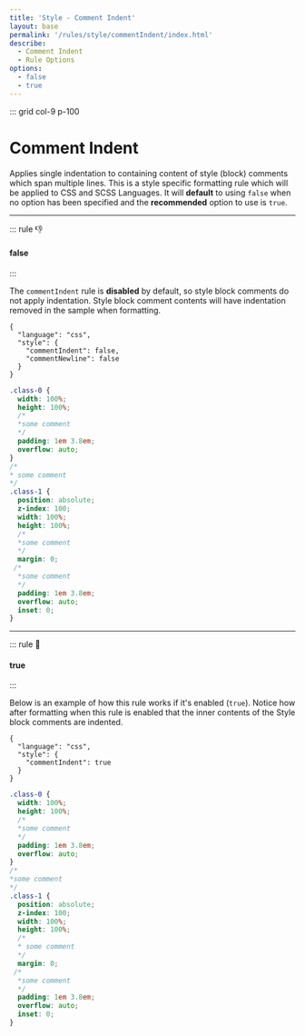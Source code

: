 ```yaml
---
title: 'Style - Comment Indent'
layout: base
permalink: '/rules/style/commentIndent/index.html'
describe:
  - Comment Indent
  - Rule Options
options:
  - false
  - true
---
```


::: grid col-9 p-100

# Comment Indent

Applies single indentation to containing content of style (block) comments which span multiple lines. This is a style specific formatting rule which will be applied to CSS and SCSS Languages. It will **default** to using `false` when no option has been specified and the **recommended** option to use is `true`.

---

::: rule 👎

#### false

:::

The `commentIndent` rule is **disabled** by default, so style block comments do not apply indentation. Style block comment contents will have indentation removed in the sample when formatting.

<!-- RULES ARE REQUIRED -->

```json:rules
{
  "language": "css",
  "style": {
    "commentIndent": false,
    "commentNewline": false
  }
}
```

<!-- prettier-ignore -->
```css
.class-0 {
  width: 100%;
  height: 100%;
  /*
  *some comment
  */
  padding: 1em 3.8em;
  overflow: auto;
}
/*
* some comment
*/
.class-1 {
  position: absolute;
  z-index: 100;
  width: 100%;
  height: 100%;
  /*
  *some comment
  */
  margin: 0;
 /*
  *some comment
  */
  padding: 1em 3.8em;
  overflow: auto;
  inset: 0;
}
```

---

::: rule 🙌

#### true

:::

Below is an example of how this rule works if it's enabled (`true`). Notice how after formatting when this rule is enabled that the inner contents of the Style block comments are indented.

```json:rules
{
  "language": "css",
  "style": {
    "commentIndent": true
  }
}
```

<!-- prettier-ignore -->
```css
.class-0 {
  width: 100%;
  height: 100%;
  /*
  *some comment
  */
  padding: 1em 3.8em;
  overflow: auto;
}
/*
*some comment
*/
.class-1 {
  position: absolute;
  z-index: 100;
  width: 100%;
  height: 100%;
  /*
  * some comment
  */
  margin: 0;
 /*
  *some comment
  */
  padding: 1em 3.8em;
  overflow: auto;
  inset: 0;
}
```
